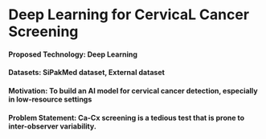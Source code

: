 # Deep Learning for CervicaL Cancer Screening

#### Proposed Technology: Deep Learning
#### Datasets: SiPakMed dataset, External dataset
#### Motivation: To build an AI model for cervical cancer detection, especially in low-resource settings
#### Problem Statement: Ca-Cx screening is a tedious test that is prone to inter-observer variability.
